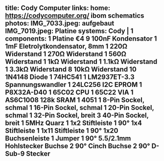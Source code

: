 title: Cody Computer
links:
    home: https://codycomputer.org/
    ibom
    schematics
photos:
    IMG_7033.jpeg: aufgebaut
    IMG_7019.jpeg: Platine
systems:
    Cody | 1
components:
    1 Platine €4
    9 100nF Kondensator
    1 1mF Eletrolytkondensator, 8mm
    1 220Ω Widerstand
    1 270Ω Widerstand
    1 560Ω Widerstand
    1 1kΩ Widerstand
    1 1.1kΩ Widerstand
    1 3.3kΩ Widerstand
    8 10kΩ Widerstand
    10 1N4148 Diode
    1 74HC541
    1 LM2937ET-3.3 Spannungswandler
    1 24LC256 I2C EPROM
    1 P8X32A-D40
    1 65C02 CPU
    1 65C22 VIA
    1 AS6C1008 128k SRAM
    1 4051
    1 8-Pin Sockel, schmal
    1 16-Pin Sockel, schmal
    1 20-Pin Sockel, schmal
    1 32-Pin Sockel, breit
    3 40-Pin Sockel, breit
    1 5MHz Quarz
    1 1x2 Stiftleiste
    1 90° 1x4 Stiftleiste
    1 1x11 Stiftleiste
    1 90° 1x20 Buchsenleiste
    1 Jumper
    1 90° 5.5/2.1mm Hohlstecker Buchse
    2 90° Cinch Buchse
    2 90° D-Sub-9 Stecker
--- 

